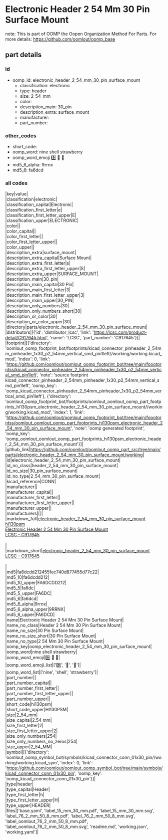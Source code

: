 # Electronic Header 2 54 Mm 30 Pin Surface Mount  

note: This is part of OOMP the Oopen Organization Method For Parts. For more details: https://github.com/oomlout/oomp_base

##  part details





### id
* oomp_id: electronic_header_2_54_mm_30_pin_surface_mount
  * classification: electronic
  * type: header
  * size: 2_54_mm
  * color: 
  * description_main: 30_pin
  * description_extra: surface_mount
  * manufacturer: 
  * part_number: 

### other_codes
* short_code: 
* oomp_word: nine shell strawberry
* oomp_word_emoji :nine: :shell: :strawberry:
* md5_6_alpha: 9rrnx
* md5_6: fa6dcd

### all codes 
|key|value|  
|classification|electronic|  
|classification_capital|Electronic|  
|classification_first_letter|e|  
|classification_first_letter_upper|E|  
|classification_upper|ELECTRONIC|  
|color||  
|color_capital||  
|color_first_letter||  
|color_first_letter_upper||  
|color_upper||  
|description_extra|surface_mount|  
|description_extra_capital|Surface Mount|  
|description_extra_first_letter|s|  
|description_extra_first_letter_upper|S|  
|description_extra_upper|SURFACE_MOUNT|  
|description_main|30_pin|  
|description_main_capital|30 Pin|  
|description_main_first_letter|3|  
|description_main_first_letter_upper|3|  
|description_main_upper|30_PIN|  
|description_only_numbers|30|  
|description_only_numbers_short|30|  
|description_or_color|30|  
|description_or_color_upper|30|  
|directory|parts/electronic_header_2_54_mm_30_pin_surface_mount|  
|distributors|[{'id': 'distributor_lcsc', 'link': 'https://lcsc.com/product-detail/C917645.html', 'name': 'LCSC', 'part_number': 'C917645'}]|  
|footprint|[{'directory': 'oomlout_oomp_footprint_bot/footprints/kicad_connector_pinheader_2_54mm_pinheader_1x30_p2_54mm_vertical_smd_pin1left//working/working.kicad_mod', 'index': 0, 'link': 'https://github.com/oomlout/oomlout_oomp_footprint_bot/tree/main/foootprntss/kicad_connector_pinheader_2_54mm_pinheader_1x30_p2_54mm_vertical_smd_pin1left', 'note': 'source footprint kicad_connector_pinheader_2_54mm_pinheader_1x30_p2_54mm_vertical_smd_pin1left', 'oomp_key': 'oomp_kicad_connector_pinheader_2_54mm_pinheader_1x30_p2_54mm_vertical_smd_pin1left'}, {'directory': 'oomlout_oomp_footprint_bot/footprints/oomlout_oomlout_oomp_part_footprints_hi130psm_electronic_header_2_54_mm_30_pin_surface_mount//working/working.kicad_mod', 'index': 1, 'link': 'https://github.com/oomlout/oomlout_oomp_footprint_bot/tree/main/foootprntss/oomlout_oomlout_oomp_part_footprints_hi130psm_electronic_header_2_54_mm_30_pin_surface_mount', 'note': 'oomp generated footprint', 'oomp_key': 'oomp_oomlout_oomlout_oomp_part_footprints_hi130psm_electronic_header_2_54_mm_30_pin_surface_mount'}]|  
|github_link|https://github.com/oomlout/oomlout_oomp_part_src/tree/main/parts/electronic_header_2_54_mm_30_pin_surface_mount/working|  
|id|electronic_header_2_54_mm_30_pin_surface_mount|  
|id_no_class|header_2_54_mm_30_pin_surface_mount|  
|id_no_size|30_pin_surface_mount|  
|id_no_type|2_54_mm_30_pin_surface_mount|  
|kicad_reference|CONN|  
|manufacturer||  
|manufacturer_capital||  
|manufacturer_first_letter||  
|manufacturer_first_letter_upper||  
|manufacturer_upper||  
|manufacturers|[]|  
|markdown_full|[electronic_header_2_54_mm_30_pin_surface_mount](https://github.com/oomlout/oomlout_oomp_part_src/tree/main/parts/electronic_header_2_54_mm_30_pin_surface_mount/working)<br>[hi130psm](https://github.com/oomlout/oomlout_oomp_part_src/tree/main/parts/electronic_header_2_54_mm_30_pin_surface_mount/working)<br>[Electronic Header 2 54 Mm 30 Pin Surface Mount](https://github.com/oomlout/oomlout_oomp_part_src/tree/main/parts/electronic_header_2_54_mm_30_pin_surface_mount/working)<br>[LCSC - C917645<br>](https://lcsc.com/product-detail/C917645.html)<br>|  
|markdown_short|[electronic_header_2_54_mm_30_pin_surface_mount](https://github.com/oomlout/oomlout_oomp_part_src/tree/main/parts/electronic_header_2_54_mm_30_pin_surface_mount/working)<br>[LCSC - C917645<br>](https://lcsc.com/product-detail/C917645.html)<br>|  
|md5|fa6dcdd212455fec740d877455d77c22|  
|md5_10|fa6dcdd212|  
|md5_10_upper|FA6DCDD212|  
|md5_5|fa6dc|  
|md5_5_upper|FA6DC|  
|md5_6|fa6dcd|  
|md5_6_alpha|9rrnx|  
|md5_6_alpha_upper|9RRNX|  
|md5_6_upper|FA6DCD|  
|name|Electronic Header 2 54 Mm 30 Pin Surface Mount|  
|name_no_class|Header 2 54 Mm 30 Pin Surface Mount|  
|name_no_size|30 Pin Surface Mount|  
|name_no_size_short|30 Pin Surface Mount|  
|name_no_type|2 54 Mm 30 Pin Surface Mount|  
|oomp_key|oomp_electronic_header_2_54_mm_30_pin_surface_mount|  
|oomp_word|nine shell strawberry|  
|oomp_word_emoji|:nine: :shell: :strawberry:|  
|oomp_word_emoji_list|[':nine:', ':shell:', ':strawberry:']|  
|oomp_word_list|['nine', 'shell', 'strawberry']|  
|part_number||  
|part_number_capital||  
|part_number_first_letter||  
|part_number_first_letter_upper||  
|part_number_upper||  
|short_code|hi130psm|  
|short_code_upper|HI130PSM|  
|size|2_54_mm|  
|size_capital|2.54 mm|  
|size_first_letter|2|  
|size_first_letter_upper|2|  
|size_only_numbers|254|  
|size_only_numbers_no_zeros|254|  
|size_upper|2_54_MM|  
|symbol|[{'directory': 'oomlout_oomp_symbol_bot/symbols/kicad_connector_conn_01x30_pin//working/working.kicad_sym', 'index': 0, 'link': 'https://github.com/oomlout/oomlout_oomp_symbol_bot/tree/main/symbols/kicad_connector_conn_01x30_pin', 'oomp_key': 'oomp_kicad_connector_conn_01x30_pin'}]|  
|type|header|  
|type_capital|Header|  
|type_first_letter|h|  
|type_first_letter_upper|H|  
|type_upper|HEADER|  
|files|['base.yaml', 'label_15_mm_30_mm.pdf', 'label_15_mm_30_mm.svg', 'label_76_2_mm_50_8_mm.pdf', 'label_76_2_mm_50_8_mm.svg', 'label_oomlout_76_2_mm_50_8_mm.pdf', 'label_oomlout_76_2_mm_50_8_mm.svg', 'readme.md', 'working.json', 'working.yaml']|  
